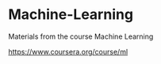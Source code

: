 Machine-Learning
================

Materials from the course Machine Learning 

https://www.coursera.org/course/ml
